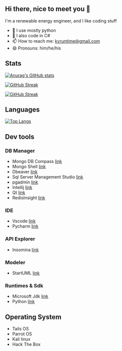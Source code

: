 ## Hi there, nice to meet you 👋

I'm a renewable energy engineer, and I like coding stuff



- 🌱 I use mostly python
- 🌱 I also code in C#
- 📫 How to reach me: kvruntime@gmail.com
- 😄 Pronouns: him/he/his

## Stats
[![Anurag's GitHub stats](https://github-readme-stats.vercel.app/api?username=kvruntime&show_icons=true)]()


[![GitHub Streak](https://github-readme-streak-stats.herokuapp.com?user=kvruntime&theme=vue-dark)](https://git.io/streak-stats)

[![GitHub Streak](https://streak-stats.demolab.com?user=kvruntime&theme=tokyonight&border_radius=4&mode=weekly&exclude_days=Sun%2CSat)](https://git.io/streak-stats)


## Languages
[![Top Langs](https://github-readme-stats.vercel.app/api/top-langs/?username=kvruntime)](https://github.com/kvruntime/github-readme-stats)

## Dev tools

### DB Manager
- Mongo DB Compass [link](https://www.mongodb.com/try/download/compass)
- Mongo Shell [link](https://www.mongodb.com/try/download/shell)
- Dbeaver [link](https://dbeaver.io/download/)
- Sql Server Management Studio [link](https://learn.microsoft.com/en-us/sql/ssms/download-sql-server-management-studio-ssms?view=sql-server-ver16)
- pgadmin [link](https://www.pgadmin.org/download/)
- Intellij [link](https://www.jetbrains.com/idea/download/)
- Qt [link](https://www.qt.io/offline-installers)
- RedisInsight [link](https://redis.com/fr/redis-enterprise/redisinsight/)


### IDE

- Vscode [link](https://code.visualstudio.com/download)
- Pycharm [link](https://www.jetbrains.com/fr-fr/pycharm/download/#section=windows)

### API Explorer

- Insomina [link](https://insomnia.rest/download)

### Modeler

- StartUML [link](https://staruml.io/download)

### Runtimes & Sdk

- Microsoft Jdk [link](https://learn.microsoft.com/en-us/java/openjdk/download)
- Python [link](https://www.python.org/downloads/)


## Operating System

- Tails OS
- Parrot OS
- Kali linux
- Hack The Box
